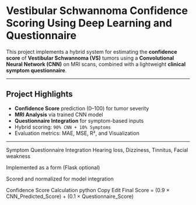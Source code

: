 #  Vestibular Schwannoma Confidence Scoring Using Deep Learning and Questionnaire

This project implements a hybrid system for estimating the **confidence score** of **Vestibular Schwannoma (VS)** tumors using a **Convolutional Neural Network (CNN)** on MRI scans, combined with a lightweight **clinical symptom questionnaire**.

---

## Project Highlights

-  **Confidence Score** prediction (0–100) for tumor severity
-  **MRI Analysis** via trained CNN model
-  **Questionnaire Integration** for symptom-based inputs
-  Hybrid scoring: `90% CNN + 10% Symptoms`
-  Evaluation metrics: MAE, MSE, R², and Visualization

---

Symptom Questionnaire Integration
Hearing loss, Dizziness, Tinnitus, Facial weakness

Implemented as a form (Flask optional)

Scored and normalized for model integration

Confidence Score Calculation
python
Copy
Edit
Final Score = (0.9 × CNN_Predicted_Score) + (0.1 × Questionnaire_Score)

